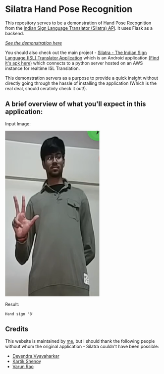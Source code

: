 # Silatra Hand Pose Recognition

This repository serves to be a demonstration of Hand Pose Recognition from the [Indian Sign Language Translator (Silatra) API](https://github.com/dev-td7/Indian-Sign-Language-Translation "Want to make your own Sign Language Translation application? Here's the Library you'll need!"). It uses Flask as a backend.

_[See the demonstration here](http://18.236.194.220:5000/)_

You should also check out the main project - [Silatra - The Indian Sign Language (ISL) Translator Application](https://github.com/kartik2112/Silatra "This is the backend of Silatra which runs on a remote server") which is an Android application [(Find it's apk here)](https://github.com/DevendraVyavaharkar/SiLaTra-UDP/releases "This is the API you'll install on your Android smartphone") which connects to a python server hosted on an AWS instance for realtime ISL Translation.

This demonstration servers as a purpose to provide a quick insight without directly going through the hassle of installing the application (Which is the real deal, should ceratinly check it out!).

## A brief overview of what you'll expect in this application:

Input Image:

![The hand sign/pose "8"](https://github.com/dev-td7/hand-pose-recognition-demo/blob/master/static/sample_8.png "The hand pose/sign '8'")

Result:

```
Hand sign '8'
```

## Credits

This website is maintained by [me](https://github.com/dev-td7), but I should thank the following people without whom the original application - Silatra couldn't have been possible:

* [Devendra Vyavaharkar](https://github.com/DevendraVyavaharkar)
* [Kartik Shenoy](https://github.com/kartik2112)
* [Varun Rao](https://github.com/vrr-21)